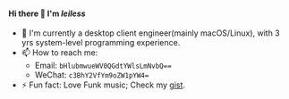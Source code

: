 #### Hi there 👋 I'm _leiless_

- 💼 I'm currently a desktop client engineer(mainly macOS/Linux), with 3 yrs system-level programming experience.
- 📫 How to reach me:
  - Email: `bHlubmwueWV0QGdtYWlsLmNvbQ==`
  - WeChat: `c3BhY2VfYm9oZW1pYW4=`
- ⚡ Fun fact: Love Funk music; Check my [gist](https://gist.github.com/leiless).

<!--
**leiless/leiless** is a ✨ _special_ ✨ repository because its `README.md` (this file) appears on your GitHub profile.

Here are some ideas to get you started:

- 🔭 I’m currently working on ...
- 🌱 I’m currently learning ...
- 👯 I’m looking to collaborate on ...
- 🤔 I’m looking for help with ...
- 💬 Ask me about ...
- 📫 How to reach me: ...
- 😄 Pronouns: ...
- ⚡ Fun fact: ...
-->
